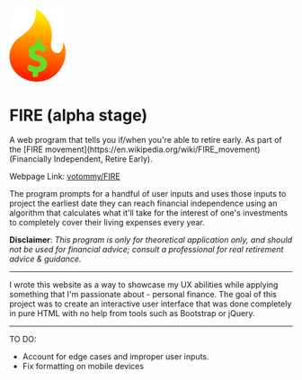 <img src="FIRE_Logo.svg" width="100px">
<h1>FIRE (alpha stage)</h1>
A web program that tells you if/when you're able to retire early. As part of the [FIRE movement](https://en.wikipedia.org/wiki/FIRE_movement) (Financially Independent, Retire Early).

Webpage Link: [votommy/FIRE](https://votommy.github.io/FIRE/index.html)

The program prompts for a handful of user inputs and uses those inputs to project the earliest date they can reach financial independence using an algorithm that calculates what it'll take for the interest of one's investments to completely cover their living expenses every year.

**Disclaimer**: *This program is only for theoretical application only, and should not be used for financial advice; consult a professional for real retirement advice & guidance.*

<hr>

I wrote this website as a way to showcase my UX abilities while applying something that I'm passionate about - personal finance. The goal of this project was to create an interactive user interface that was done completely in pure HTML with no help from tools such as Bootstrap or jQuery.

<hr>

TO DO:
- Account for edge cases and improper user inputs.
- Fix formatting on mobile devices
